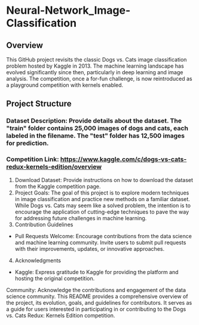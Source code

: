 # Neural-Network_Image-Classification

## Overview
This GitHub project revisits the classic Dogs vs. Cats image classification problem hosted by Kaggle in 2013. The machine learning landscape has evolved significantly since then, particularly in deep learning and image analysis. The competition, once a for-fun challenge, is now reintroduced as a playground competition with kernels enabled.

## Project Structure
### Dataset Description: Provide details about the dataset. The "train" folder contains 25,000 images of dogs and cats, each labeled in the filename. The "test" folder has 12,500 images for prediction.
### Competition Link: https://www.kaggle.com/c/dogs-vs-cats-redux-kernels-edition/overview

1. Download Dataset: Provide instructions on how to download the dataset from the Kaggle competition page.
2. Project Goals: The goal of this project is to explore modern techniques in image classification and practice new methods on a familiar dataset. While Dogs vs. Cats may seem like a solved problem, the intention is to encourage the application of cutting-edge techniques to pave the way for addressing future challenges in machine learning.
3. Contribution Guidelines
- Pull Requests Welcome: Encourage contributions from the data science and machine learning community. Invite users to submit pull requests with their improvements, updates, or innovative approaches.
4. Acknowledgments
- Kaggle: Express gratitude to Kaggle for providing the platform and hosting the original competition.

Community: Acknowledge the contributions and engagement of the data science community.
This README provides a comprehensive overview of the project, its evolution, goals, and guidelines for contributors. It serves as a guide for users interested in participating in or contributing to the Dogs vs. Cats Redux: Kernels Edition competition.






